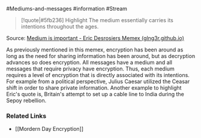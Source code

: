 #Mediums-and-messages #information #Stream 

> [!quote|#5fb236] Highlight
>The medium essentially carries its intentions throughout the ages.

Source: [Medium is important - Eric Desrosiers Memex (glng3r.github.io)](https://glng3r.github.io/memex/website/Gitelman/Medium%20is%20important/)

As previously mentioned in this memex, encryption has been around as long as the need for sharing information has been around, but as decryption advances so does encryption. All messages have a medium and all messages that require privacy have encryption. Thus, each medium requires a level of encryption that is directly associated with its intentions. For example from a political perspective, Julius Caesar utilized the Ceasar shift in order to share private information.  Another example to highlight Eric's quote is, Britain's attempt to set up a cable line to India during the Sepoy rebellion.

### Related Links
* [[Mordern Day Encryption]]

